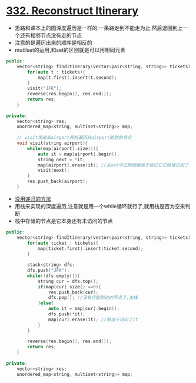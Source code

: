 # [332. Reconstruct Itinerary](https://leetcode.com/problems/reconstruct-itinerary/description/)
* 思路和课本上的图深度遍历是一样的:一条路走到不能走为止,然后退回到上一个还有相邻节点没有走的节点
* 注意的是遍历出来的顺序是相反的
*  mutilset的运用,和set的区别就是可以用相同元素

```c++
public:
    vector<string> findItinerary(vector<pair<string, string>> tickets) {
        for(auto t : tickets){
            map[t.first].insert(t.second);
        }
        visit("JFK");
        reverse(res.begin(), res.end());
        return res;
    }
    
private:
    vector<string> res;
    unordered_map<string, multiset<string>> map;
    
    // visit用来从airport开始遍历从airport能到的节点
    void visit(string airport){
        while(map[airport].size()){
            auto it = map[airport].begin();
            string next = *it;
            map[airport].erase(it); //从set中去除就相当于标记它已经被访问了
            visit(next);
        }
        res.push_back(airport);
    }
```

* [没用递归的方法](https://discuss.leetcode.com/topic/36721/short-c-dfs-iterative-44ms-solution-with-explanation-no-recursive-calls-no-backtracking/2)
* 用栈来实现的深度遍历,注意就是用一个while循环就行了,就用栈是否为空来判断
* 栈中存储的节点是它本身还有未访问的节点

```c++
public:
    vector<string> findItinerary(vector<pair<string, string>> tickets) {
        for(auto ticket : tickets){
            map[ticket.first].insert(ticket.second);
        }
        
        stack<string> dfs;
        dfs.push("JFK");
        while(!dfs.empty()){
            string cur = dfs.top();
            if(map[cur].size() ==0){
                res.push_back(cur);
                dfs.pop(); //没有它能到达的节点了,出栈
            }else{
                auto it = map[cur].begin();
                dfs.push(*it);
                map[cur].erase(it); //相当于访问了it
            }
        }
        
        reverse(res.begin(), res.end());
        return res;
    }
    
private:
    vector<string> res;
    unordered_map<string, multiset<string>> map;
```

